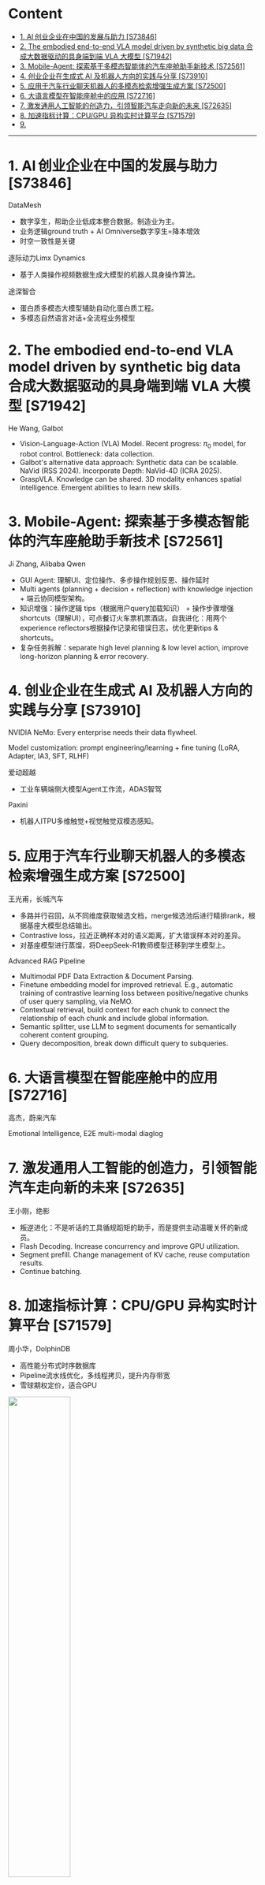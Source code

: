 # Content

<!-- TOC start (generated with https://github.com/derlin/bitdowntoc) -->

- [1. AI 创业企业在中国的发展与助力 [S73846]](#1-ai-s73846)
- [2. The embodied end-to-end VLA model driven by synthetic big data 合成大数据驱动的具身端到端 VLA 大模型 [S71942]](#2-the-embodied-end-to-end-vla-model-driven-by-synthetic-big-data-vla-s71942)
- [3. Mobile-Agent: 探索基于多模态智能体的汽车座舱助手新技术 [S72561]](#3-mobile-agent-s72561)
- [4. 创业企业在生成式 AI 及机器人方向的实践与分享 [S73910]](#4-ai-s73910)
- [5. 应用于汽车行业聊天机器人的多模态检索增强生成方案 [S72500]](#5-s72500)
- [6. 大语言模型在智能座舱中的应用 [S72716]](#6-s72716)
- [7. 激发通用人工智能的创造力，引领智能汽车走向新的未来 [S72635]](#7-s72635)
- [8. 加速指标计算：CPU/GPU 异构实时计算平台 [S71579]](#8-cpugpu-s71579)
- [9. ](#9)

<!-- TOC end -->

---

<!-- TOC --><a name="1-ai-s73846"></a>
# 1. AI 创业企业在中国的发展与助力 [S73846]
DataMesh 
- 数字孪生，帮助企业低成本整合数据。制造业为主。
- 业务逻辑ground truth + AI Omniverse数字孪生=降本增效
- 时空一致性是关键

逐际动力Limx Dynamics
- 基于人类操作视频数据生成大模型的机器人具身操作算法。

途深智合
- 蛋白质多模态大模型辅助自动化蛋白质工程。
- 多模态自然语言对话+全流程业务模型

<!-- TOC --><a name="2-the-embodied-end-to-end-vla-model-driven-by-synthetic-big-data-vla-s71942"></a>
# 2. The embodied end-to-end VLA model driven by synthetic big data 合成大数据驱动的具身端到端 VLA 大模型 [S71942]

He Wang, Galbot

- Vision-Language-Action (VLA) Model. Recent progress: $\pi_0$ model, for robot control. Bottleneck: data collection.
- Galbot's alternative data approach: Synthetic data can be scalable. NaVid (RSS 2024). Incorporate Depth: NaVid-4D (ICRA 2025).
- GraspVLA. Knowledge can be shared. 3D modality enhances spatial intelligence. Emergent abilities to learn new skills.

<!-- TOC --><a name="3-mobile-agent-s72561"></a>
# 3. Mobile-Agent: 探索基于多模态智能体的汽车座舱助手新技术 [S72561]

Ji Zhang, Alibaba Qwen

- GUI Agent: 理解UI、定位操作、多步操作规划反思、操作延时
- Multi agents (planning + decision + reflection) with knowledge injection + 端云协同模型架构。
- 知识增强：操作逻辑 tips（根据用户query加载知识） + 操作步骤增强 shortcuts（理解UI），可点餐订火车票机票酒店。自我进化：用两个experience reflectors根据操作记录和错误日志，优化更新tips & shortcuts。
- 复杂任务拆解：separate high level planning & low level action, improve long-horizon planning & error recovery.

<!-- TOC --><a name="4-ai-s73910"></a>
# 4. 创业企业在生成式 AI 及机器人方向的实践与分享 [S73910]

NVIDIA NeMo: Every enterprise needs their data flywheel. 

Model customization: prompt engineering/learning + fine tuning (LoRA, Adapter, IA3, SFT, RLHF)

爱动超越
- 工业车辆端侧大模型Agent工作流，ADAS智驾

Paxini
- 机器人ITPU多维触觉+视觉触觉双模态感知。

<!-- TOC --><a name="5-s72500"></a>
# 5. 应用于汽车行业聊天机器人的多模态检索增强生成方案 [S72500]

王光甫，长城汽车
- 多路并行召回，从不同维度获取候选文档，merge候选池后进行精排rank，根据基座大模型总结输出。
- Contrastive loss，拉近正确样本对的语义距离，扩大错误样本对的差异。
- 对基座模型进行蒸馏，将DeepSeek-R1教师模型迁移到学生模型上。

Advanced RAG Pipeline
- Multimodal PDF Data Extraction & Document Parsing.
- Finetune embedding model for improved retrieval. E.g., automatic training of contrastive learning loss between positive/negative chunks of user query sampling, via NeMO.
- Contextual retrieval, build context for each chunk to connect the relationship of each chunk and include global information.
- Semantic splitter, use LLM to segment documents for semantically coherent content grouping.
- Query decomposition, break down difficult query to subqueries.

<!-- TOC --><a name="6-s72716"></a>
# 6. 大语言模型在智能座舱中的应用 [S72716]

高杰，蔚来汽车

Emotional Intelligence, E2E multi-modal diaglog

<!-- TOC --><a name="7-s72635"></a>
# 7. 激发通用人工智能的创造力，引领智能汽车走向新的未来 [S72635]

王小刚，绝影

- 叛逆进化：不是听话的工具循规蹈矩的助手，而是提供主动温暖关怀的新成员。
- Flash Decoding. Increase concurrency and improve GPU utilization.
- Segment prefill. Change management of KV cache, reuse computation results.
- Continue batching.

<!-- TOC --><a name="8-cpugpu-s71579"></a>
# 8. 加速指标计算：CPU/GPU 异构实时计算平台 [S71579]

周小华，DolphinDB

- 高性能分布式时序数据库
- Pipeline流水线优化，多线程拷贝，提升内存带宽
- 雪球期权定价，适合GPU

<img src="https://github.com/user-attachments/assets/6a71af90-5e76-4e1b-bc13-2896902bd045" width="50%" height="50%">

- RAG: VectorDB + TextDB

<!-- TOC --><a name="9"></a>
# 9. UFO-Lite: 基于自推测解码的低延迟多模态大模型 [S72498]

Teng Xi, Baidu. [Slides](https://static.rainfocus.com/nvidia/gtcs25/sess/1727321215230001Bhv2/FinalPresPDF/S72498_1741760325928001kU80.pdf)

多模态大语言模型（MLLMs）展示了卓越的能力和强大的泛化能力。然而，目前的 MLLMs 往往难以满足快速响应的需求，推理延迟成为其在现实应用中的一个重要的挑战。本讲座将介绍 UFO-Lite，这是 VIMER-UFO MLLMs 系列的最新快速版本，其针对现实场景中的高效化部署进行了优化。具体而言，UFO-Lite 引入了自推测解码机制，显著的减少了端到端的延迟，且准确性几乎没有损失。它采用了新颖的双 LLM 结构，将自回归生成任务中序列化的多次前向推理卸载到了快速分支（即草稿模型），并通过原始模型对草稿序列进行并行的验证，以保持精度。为了实现自推测解码，UFO-Lite 基于量化感知的知识蒸馏，有效地开发了双 LLM 的快速分支，确保其分布与原始模型相似且具备较高的推理速度。此外，UFO-Lite 还提出了基于置信度的自适应切换，利用动态验证窗口大小，而不是固定大小，并兼容短序列生成。UFO-Lite 在 AI2D 和 MathVista 数据集上展示了与 Qwen2-VL-7B 和 InternVL2-8B 相当的性能。在 MMMU 上，它实现了与 InterVL2-8B、MiniPCPMV2-2_6 和 GLM-4V-9B 相当的结果。与上述模型相比，UFO-lite 可以加速 2 倍以上。此演讲可以为进一步发展高效且有效的多模态大语言模型提供有价值的见解。


- First work on MLLMs-SPD (Speculative Decoding) and orthogonal to previous work on LLMs
- Implement based on TensorRT-LLM，极致推理速度
- Can be applied to any state-of-the-art MLLMs，任意大小tokenizer、对任何大模型都能加速且精度相近(量化+蒸馏)
- Enhanced with FP8 and deployed on L20
- 多模态：小模型自回归k次迭代，大模型一次并行处理
- Draft-then-Verification Paradigm of Speculative Decoding 大小模型协同，交替推理
- Confidence-based Adaptive switching strategy: 小模型做错/幻觉了被大模型修正，小模型不够自信让大模型验证。
- Moreover, can Quantization-Aware Knowledge Model-Distillation
- DeepSeek-V3 Multi-Token Prediction (MTP)可以直接让小模型预测速度翻倍。

# 10. VLA：迈向自动驾驶物理智能体的关键一步 [S72557]

Peng Jia, Li Auto. 

- VLA based on Fast and Slow thinking systems
- Sparse attention can reduce the reasoning burden, MoE can control the growth of params and increase model capability.

# 11. 使用投机采样和计算通信 Overlap 提升 LLM 推理效率 [S72643]

Baichuan AI. [Slides](https://static.rainfocus.com/nvidia/gtcs25/sess/1727598580103001ix9j/FinalPresPDF/S72643_1741684006928001iRRh.pdf)

- 投机采样：利用decode过程算力冗余，生成多个候选token输入给LLM并行验证，充分使用算力且不增加时延。难点是draft model为候选token的产生方式。
  - 使用投机采样优化 decode 阶段效率问题，通过设计高命中率低成本的模型结构及动态的候选 token tree 结构，提升投机采样有效性
  - 采用计算通信 overlap 优化通信占比大场景下 prefill 效率问题，通过创新的序列内 overlap 提升计算利用率，从而降低 prefill 阶段耗时。
- Clover2模型，类RNN架构，轻量。能超越Eagle。
  - 优化loss
  - 主模型预测token信息前置，提前加入transformer block帮助更远预测
  - regressive attention block output projector结构由medusa的ResBlock改为FC，提升后几个head预测能力
  - 增加augmenting block层数，提高信息提取能力
- 工程实现
  - Prefill阶段输出token给draft model，draft model循环每个head动态sample出tree，对tree给decode并行验证。需要多batch高效动态sample，构建tree mask。
  - Decode阶段并行推理给sample， 然后验证，最后一个验证无效的token重复给draft model生成token tree。需要attention支持tree mask，KV Cache管理。
- 工程优化
  - 探索ISO(序列内计算通信overlap)策略在LLM推理期间如何提升计算利用率，从而节省大量首token耗时

# 12. 从智能驾驶到 AGI：下一代自动驾驶技术的演进 [S74501]

DeepRoute.ai














